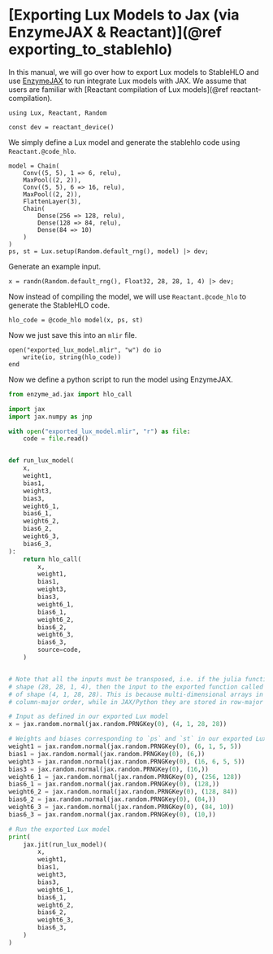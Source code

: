 # [Exporting Lux Models to Jax (via EnzymeJAX & Reactant)](@ref exporting_to_stablehlo)

In this manual, we will go over how to export Lux models to StableHLO and use
[EnzymeJAX](https://github.com/EnzymeAD/Enzyme-JAX) to run integrate Lux models with
JAX. We assume that users are familiar with
[Reactant compilation of Lux models](@ref reactant-compilation).

```@example exporting_to_stablehlo
using Lux, Reactant, Random

const dev = reactant_device()
```

We simply define a Lux model and generate the stablehlo code using `Reactant.@code_hlo`.

```@example exporting_to_stablehlo
model = Chain(
    Conv((5, 5), 1 => 6, relu),
    MaxPool((2, 2)),
    Conv((5, 5), 6 => 16, relu),
    MaxPool((2, 2)),
    FlattenLayer(3),
    Chain(
        Dense(256 => 128, relu),
        Dense(128 => 84, relu),
        Dense(84 => 10)
    )
)
ps, st = Lux.setup(Random.default_rng(), model) |> dev;
```

Generate an example input.

```@example exporting_to_stablehlo
x = randn(Random.default_rng(), Float32, 28, 28, 1, 4) |> dev;
```

Now instead of compiling the model, we will use `Reactant.@code_hlo` to generate the
StableHLO code.

```@example exporting_to_stablehlo
hlo_code = @code_hlo model(x, ps, st)
```

Now we just save this into an `mlir` file.

```@example exporting_to_stablehlo
open("exported_lux_model.mlir", "w") do io
    write(io, string(hlo_code))
end
```

Now we define a python script to run the model using EnzymeJAX.

```python
from enzyme_ad.jax import hlo_call

import jax
import jax.numpy as jnp

with open("exported_lux_model.mlir", "r") as file:
    code = file.read()


def run_lux_model(
    x,
    weight1,
    bias1,
    weight3,
    bias3,
    weight6_1,
    bias6_1,
    weight6_2,
    bias6_2,
    weight6_3,
    bias6_3,
):
    return hlo_call(
        x,
        weight1,
        bias1,
        weight3,
        bias3,
        weight6_1,
        bias6_1,
        weight6_2,
        bias6_2,
        weight6_3,
        bias6_3,
        source=code,
    )


# Note that all the inputs must be transposed, i.e. if the julia function has an input of
# shape (28, 28, 1, 4), then the input to the exported function called from python must be
# of shape (4, 1, 28, 28). This is because multi-dimensional arrays in Julia are stored in
# column-major order, while in JAX/Python they are stored in row-major order.

# Input as defined in our exported Lux model
x = jax.random.normal(jax.random.PRNGKey(0), (4, 1, 28, 28))

# Weights and biases corresponding to `ps` and `st` in our exported Lux model
weight1 = jax.random.normal(jax.random.PRNGKey(0), (6, 1, 5, 5))
bias1 = jax.random.normal(jax.random.PRNGKey(0), (6,))
weight3 = jax.random.normal(jax.random.PRNGKey(0), (16, 6, 5, 5))
bias3 = jax.random.normal(jax.random.PRNGKey(0), (16,))
weight6_1 = jax.random.normal(jax.random.PRNGKey(0), (256, 128))
bias6_1 = jax.random.normal(jax.random.PRNGKey(0), (128,))
weight6_2 = jax.random.normal(jax.random.PRNGKey(0), (128, 84))
bias6_2 = jax.random.normal(jax.random.PRNGKey(0), (84,))
weight6_3 = jax.random.normal(jax.random.PRNGKey(0), (84, 10))
bias6_3 = jax.random.normal(jax.random.PRNGKey(0), (10,))

# Run the exported Lux model
print(
    jax.jit(run_lux_model)(
        x,
        weight1,
        bias1,
        weight3,
        bias3,
        weight6_1,
        bias6_1,
        weight6_2,
        bias6_2,
        weight6_3,
        bias6_3,
    )
)
```
